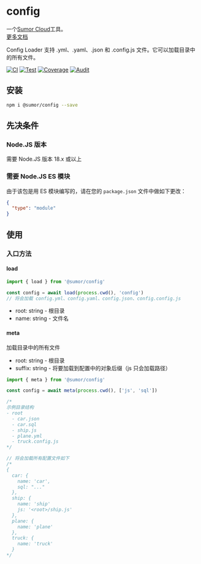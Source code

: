 # config

一个[Sumor Cloud](https://sumor.cloud)工具。  
[更多文档](https://sumor.cloud/config)

Config Loader 支持 .yml、.yaml、.json 和 .config.js 文件。它可以加载目录中的所有文件。

[![CI](https://github.com/sumor-cloud/config/actions/workflows/ci.yml/badge.svg)](https://github.com/sumor-cloud/config/actions/workflows/ci.yml)
[![Test](https://github.com/sumor-cloud/config/actions/workflows/ut.yml/badge.svg)](https://github.com/sumor-cloud/config/actions/workflows/ut.yml)
[![Coverage](https://github.com/sumor-cloud/config/actions/workflows/coverage.yml/badge.svg)](https://github.com/sumor-cloud/config/actions/workflows/coverage.yml)
[![Audit](https://github.com/sumor-cloud/config/actions/workflows/audit.yml/badge.svg)](https://github.com/sumor-cloud/config/actions/workflows/audit.yml)

## 安装

```bash
npm i @sumor/config --save
```

## 先决条件

### Node.JS 版本

需要 Node.JS 版本 18.x 或以上

### 需要 Node.JS ES 模块

由于该包是用 ES 模块编写的，请在您的 `package.json` 文件中做如下更改：

```json
{
  "type": "module"
}
```

## 使用

### 入口方法

#### load

```js
import { load } from '@sumor/config'

const config = await load(process.cwd(), 'config')
// 将会加载 config.yml、config.yaml、config.json、config.config.js
```

- root: string - 根目录
- name: string - 文件名

#### meta

加载目录中的所有文件

- root: string - 根目录
- suffix: string - 将要加载到配置中的对象后缀（js 只会加载路径）

```js
import { meta } from '@sumor/config'

const config = await meta(process.cwd(), ['js', 'sql'])

/*
示例目录结构
- root
  - car.json
  - car.sql
  - ship.js
  - plane.yml
  - truck.config.js
*/

// 将会加载所有配置文件如下
/*
{
  car: {
    name: 'car',
    sql: "..."
  },
  ship: {
    name: 'ship'
    js: '<root>/ship.js'
  },
  plane: {
    name: 'plane'
  },
  truck: {
    name: 'truck'
  }
*/
```
